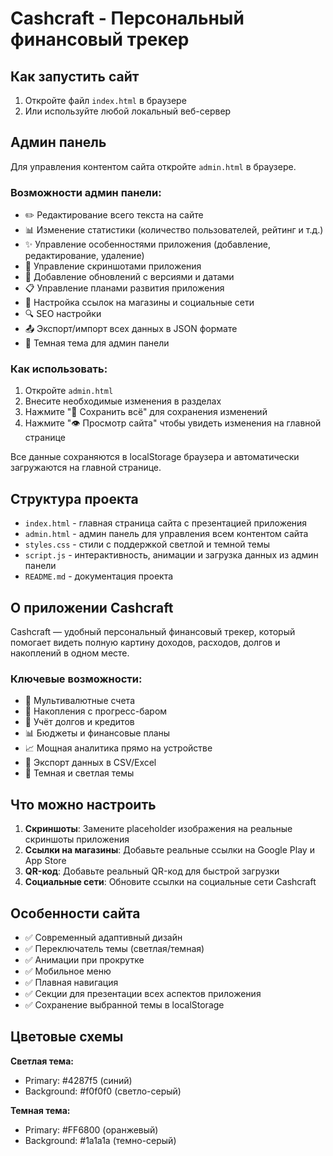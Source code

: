 # Cashcraft - Персональный финансовый трекер

## Как запустить сайт

1. Откройте файл `index.html` в браузере
2. Или используйте любой локальный веб-сервер

## Админ панель

Для управления контентом сайта откройте `admin.html` в браузере.

### Возможности админ панели:
- ✏️ Редактирование всего текста на сайте
- 📊 Изменение статистики (количество пользователей, рейтинг и т.д.)
- ✨ Управление особенностями приложения (добавление, редактирование, удаление)
- 📱 Управление скриншотами приложения
- 🔄 Добавление обновлений с версиями и датами
- 📋 Управление планами развития приложения
- 🔗 Настройка ссылок на магазины и социальные сети
- 🔍 SEO настройки
- 📤 Экспорт/импорт всех данных в JSON формате
- 🌙 Темная тема для админ панели

### Как использовать:
1. Откройте `admin.html`
2. Внесите необходимые изменения в разделах
3. Нажмите "💾 Сохранить всё" для сохранения изменений
4. Нажмите "👁️ Просмотр сайта" чтобы увидеть изменения на главной странице

Все данные сохраняются в localStorage браузера и автоматически загружаются на главной странице.

## Структура проекта

- `index.html` - главная страница сайта с презентацией приложения
- `admin.html` - админ панель для управления всем контентом сайта  
- `styles.css` - стили с поддержкой светлой и темной темы
- `script.js` - интерактивность, анимации и загрузка данных из админ панели
- `README.md` - документация проекта

## О приложении Cashcraft

Cashcraft — удобный персональный финансовый трекер, который помогает видеть полную картину доходов, расходов, долгов и накоплений в одном месте.

### Ключевые возможности:
- 💱 Мультивалютные счета
- 🎯 Накопления с прогресс-баром
- 💸 Учёт долгов и кредитов
- 📊 Бюджеты и финансовые планы
- 📈 Мощная аналитика прямо на устройстве
- 📄 Экспорт данных в CSV/Excel
- 🌙 Темная и светлая темы

## Что можно настроить

1. **Скриншоты**: Замените placeholder изображения на реальные скриншоты приложения
2. **Ссылки на магазины**: Добавьте реальные ссылки на Google Play и App Store
3. **QR-код**: Добавьте реальный QR-код для быстрой загрузки
4. **Социальные сети**: Обновите ссылки на социальные сети Cashcraft

## Особенности сайта

- ✅ Современный адаптивный дизайн
- ✅ Переключатель темы (светлая/темная)
- ✅ Анимации при прокрутке
- ✅ Мобильное меню
- ✅ Плавная навигация
- ✅ Секции для презентации всех аспектов приложения
- ✅ Сохранение выбранной темы в localStorage

## Цветовые схемы

**Светлая тема:**
- Primary: #4287f5 (синий)
- Background: #f0f0f0 (светло-серый)

**Темная тема:**
- Primary: #FF6800 (оранжевый)
- Background: #1a1a1a (темно-серый)
